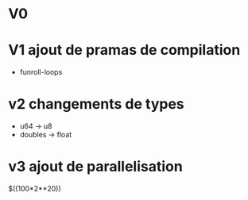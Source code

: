 # V0


# V1 ajout de pramas de compilation
- funroll-loops

# v2 changements de types
- u64 -> u8
- doubles -> float

# v3 ajout de parallelisation

$((100*2**20))